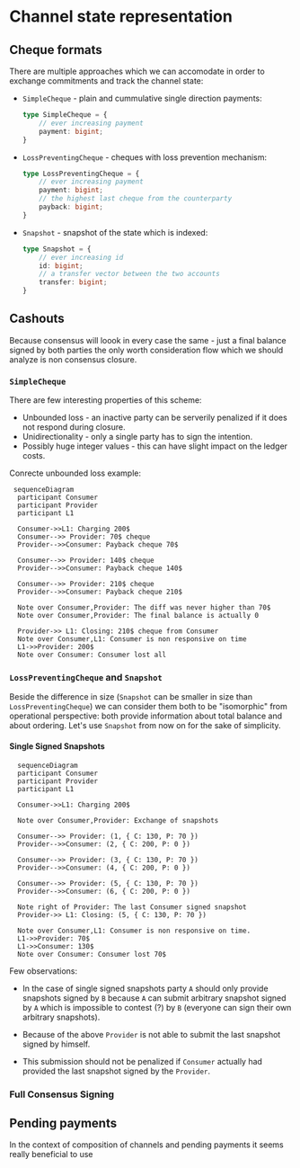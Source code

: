 # Channel state representation

## Cheque formats

There are multiple approaches which we can accomodate in order to exchange commitments and track the channel state:

* `SimpleCheque` - plain and cummulative single direction payments:

    ```typescript
    type SimpleCheque = {
        // ever increasing payment
        payment: bigint;
    }
    ```

* `LossPreventingCheque` - cheques with loss prevention mechanism:

    ```typescript
    type LossPreventingCheque = {
        // ever increasing payment
        payment: bigint;
        // the highest last cheque from the counterparty
        payback: bigint;
    }
    ```

* `Snapshot` - snapshot of the state which is indexed:

    ```typescript
    type Snapshot = {
        // ever increasing id
        id: bigint;
        // a transfer vector between the two accounts
        transfer: bigint;
    }
    ```

## Cashouts

Because consensus will loook in every case the same - just a final balance signed by both parties the only worth consideration flow which we should analyze is non consensus closure.

### `SimpleCheque`

There are few interesting properties of this scheme:

* Unbounded loss - an inactive party can be serverily penalized if it does not respond during closure.
* Unidirectionality - only a single party has to sign the intention.
* Possibly huge integer values - this can have slight impact on the ledger costs.

Conrecte unbounded loss example:

```mermaid
 sequenceDiagram
  participant Consumer
  participant Provider
  participant L1

  Consumer->>L1: Charging 200$
  Consumer-->> Provider: 70$ cheque
  Provider-->>Consumer: Payback cheque 70$

  Consumer-->> Provider: 140$ cheque
  Provider-->>Consumer: Payback cheque 140$

  Consumer-->> Provider: 210$ cheque
  Provider-->>Consumer: Payback cheque 210$

  Note over Consumer,Provider: The diff was never higher than 70$
  Note over Consumer,Provider: The final balance is actually 0

  Provider->> L1: Closing: 210$ cheque from Consumer
  Note over Consumer,L1: Consumer is non responsive on time
  L1->>Provider: 200$
  Note over Consumer: Consumer lost all
```

### `LossPreventingCheque` and `Snapshot`

Beside the difference in size (`Snapshot` can be smaller in size than `LossPreventingCheque`) we can consider them both to be "isomorphic" from operational perspective: both provide information about total balance and about ordering. Let's use `Snapshot` from now on for the sake of simplicity.

#### Single Signed Snapshots

```mermaid
  sequenceDiagram
  participant Consumer
  participant Provider
  participant L1

  Consumer->>L1: Charging 200$

  Note over Consumer,Provider: Exchange of snapshots

  Consumer-->> Provider: (1, { C: 130, P: 70 })
  Provider-->>Consumer: (2, { C: 200, P: 0 })

  Consumer-->> Provider: (3, { C: 130, P: 70 })
  Provider-->>Consumer: (4, { C: 200, P: 0 })

  Consumer-->> Provider: (5, { C: 130, P: 70 })
  Provider-->>Consumer: (6, { C: 200, P: 0 })

  Note right of Provider: The last Consumer signed snapshot
  Provider->> L1: Closing: (5, { C: 130, P: 70 })

  Note over Consumer,L1: Consumer is non responsive on time.
  L1->>Provider: 70$
  L1->>Consumer: 130$
  Note over Consumer: Consumer lost 70$
```

Few observations:

* In the case of single signed snapshots party `A` should only provide snapshots signed by `B` because `A` can submit arbitrary snapshot signed by `A` which is impossible to contest (?) by `B` (everyone can sign their own arbitrary snapshots).

* Because of the above `Provider` is not able to submit the last snapshot signed by himself.

* This submission should not be penalized if `Consumer` actually had provided the last snapshot signed by the `Provider`.

### Full Consensus Signing


## Pending payments

In the context of composition of channels and pending payments it seems really beneficial to use  
